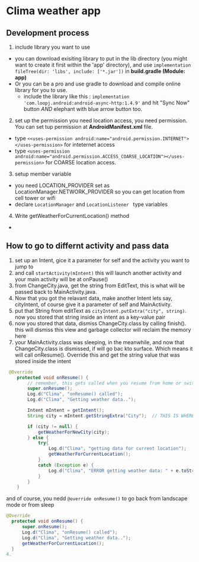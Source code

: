 # Clima weather app
## Development process 
1. include library you want to use
  - you can download exisiting library to put in the lib directory (you might want to create it first within the 'app' directory), and use `implementation fileTree(dir: 'libs', include: ['*.jar'])` in **build.gradle (Module: app)**
  - Or you can be a pro and use gradle to download and compile online library for you to use.
    - include the library like this : `implementation 'com.loopj.android:android-async-http:1.4.9'` and hit "Sync Now" button *AND* elephant with blue arrow button too.
2. set up the permission 
you need location access, you need permission. You can set tup permission at **AndroidManifest.xml** file.
  - type `<<uses-permission android:name="android.permission.INTERNET"></uses-permission>` for inteternet access 
  - type `<uses-permission android:name="android.permission.ACCESS_COARSE_LOCATION"></uses-permission>` for COARSE location access.
3. setup member variable
  - you need LOCATION_PROVIDER set as LocationManager.NETWORK_PROVIDER so you can get location from cell tower or wifi
  - declare `LocationManager` and `LocationListener ` type variables
4. Write getWeatherForCurrentLocation() method
  - 


## How to go to differnt activity and pass data 
1. set up an Intent, gice it a parameter for self and the activity you want to jump to 
2. and call `startActivity(mIntent)` this will launch another activity and your main activity will be at onPause()
3. from ChangeCity.java, get the string from EditText, this is what will be passed back to MainActivity.java.
4. Now that you got the relavant data, make another Intent lets say, cityIntent, of course give it a parameter of self and MainActivity.
5. put that String from editText as `cityIntent.putExtra("city", string)`. now you stored that string inside an intent as a key-value pair
6. now you stored that data, dismiss ChangeCity.class by calling finish(). this will dismiss this view and garbage collector will reclaim the memory here
7. your MainActivity.class was sleeping, in the meanwhile, and now that ChangeCity.class is dismissed, if will go bac kto surface. Which means it will call onResume(). Override this and get the string value that was stored inside the intent
```java
 @Override
    protected void onResume() {
        // remember, this gets called when you resume from home or switching apps
        super.onResume();
        Log.d("Clima", "onResume() called");
        Log.d("Clima", "Getting weather data..");

        Intent mIntent = getIntent();
        String city = mIntent.getStringExtra("City");  // THIS IS WHERE YOU GET THE STRING BACK FROM OTHER SCREEN.

        if (city != null) {
            getWeatherForNewCity(city);
        } else {
            try{
                Log.d("Clima", "getting data for current location");
                getWeatherForCurrentLocation();
            }
            catch (Exception e) {
                Log.d("Clima", "ERROR getting weather data: " + e.toString());
            }
        }
    }
```

and of course, you nedd `@override onResume()` to go back from landscape mode or from sleep
  ```java
  @Override
    protected void onResume() {
        super.onResume();
        Log.d("Clima", "onResume() called");
        Log.d("Clima", "Getting weather data..");
        getWeatherForCurrentLocation();
    }
4. 
